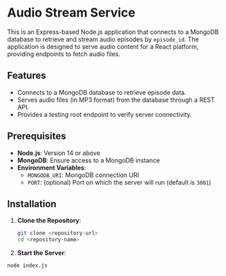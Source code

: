 # Audio Stream Service

This is an Express-based Node.js application that connects to a MongoDB database to retrieve and stream audio episodes by `episode_id`. The application is designed to serve audio content for a React platform, providing endpoints to fetch audio files.

## Features
- Connects to a MongoDB database to retrieve episode data.
- Serves audio files (in MP3 format) from the database through a REST API.
- Provides a testing root endpoint to verify server connectivity.

## Prerequisites
- **Node.js**: Version 14 or above
- **MongoDB**: Ensure access to a MongoDB instance
- **Environment Variables**:
  - `MONGODB_URI`: MongoDB connection URI
  - `PORT`: (optional) Port on which the server will run (default is `3001`)

## Installation

1. **Clone the Repository**:
   ```bash
   git clone <repository-url>
   cd <repository-name>

2. **Start the Server**:
  ```bash
  node index.js


